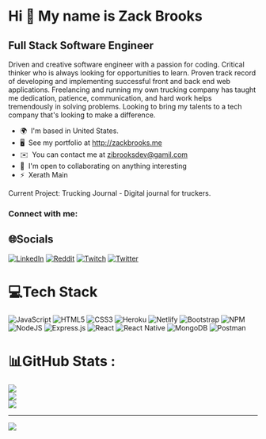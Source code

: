 Hi 👋 My name is Zack Brooks 
============================
Full Stack Software Engineer
----------------------------
Driven and creative software engineer with a passion for coding. Critical thinker who is always looking for opportunities to learn. Proven track record of developing and implementing successful front and back end web applications. Freelancing and running my own trucking company has taught me dedication, patience, communication, and hard work helps tremendously in solving problems. Looking to bring my talents to a tech company that's looking to make a difference.  
* 🌍  I'm based in United States. 
* 🖥️  See my portfolio at http://zackbrooks.me 
* ✉️  You can contact me at zibrooksdev@gamil.com 
* 🤝  I'm open to collaborating on anything interesting 
* ⚡  Xerath Main

Current Project: Trucking Journal - Digital journal for truckers.

<h3 align="left">Connect with me:</h3>

## 🌐Socials
[![LinkedIn](https://img.shields.io/badge/LinkedIn-%230077B5.svg?logo=linkedin&logoColor=white)](https://linkedin.com/in/zackbrooks) [![Reddit](https://img.shields.io/badge/Reddit-%23FF4500.svg?logo=Reddit&logoColor=white)](https://reddit.com/user/EzekelRAGE) [![Twitch](https://img.shields.io/badge/Twitch-%239146FF.svg?logo=Twitch&logoColor=white)](https://twitch.tv/EzekelRAGE) [![Twitter](https://img.shields.io/badge/Twitter-%231DA1F2.svg?logo=Twitter&logoColor=white)](https://twitter.com/EzekelRAGE) 

# 💻Tech Stack
![JavaScript](https://img.shields.io/badge/javascript-%23323330.svg?style=for-the-badge&logo=javascript&logoColor=%23F7DF1E) ![HTML5](https://img.shields.io/badge/html5-%23E34F26.svg?style=for-the-badge&logo=html5&logoColor=white) ![CSS3](https://img.shields.io/badge/css3-%231572B6.svg?style=for-the-badge&logo=css3&logoColor=white) ![Heroku](https://img.shields.io/badge/heroku-%23430098.svg?style=for-the-badge&logo=heroku&logoColor=white) ![Netlify](https://img.shields.io/badge/netlify-%23000000.svg?style=for-the-badge&logo=netlify&logoColor=#00C7B7) ![Bootstrap](https://img.shields.io/badge/bootstrap-%23563D7C.svg?style=for-the-badge&logo=bootstrap&logoColor=white) ![NPM](https://img.shields.io/badge/NPM-%23000000.svg?style=for-the-badge&logo=npm&logoColor=white) ![NodeJS](https://img.shields.io/badge/node.js-6DA55F?style=for-the-badge&logo=node.js&logoColor=white) ![Express.js](https://img.shields.io/badge/express.js-%23404d59.svg?style=for-the-badge&logo=express&logoColor=%2361DAFB) ![React](https://img.shields.io/badge/react-%2320232a.svg?style=for-the-badge&logo=react&logoColor=%2361DAFB) ![React Native](https://img.shields.io/badge/react_native-%2320232a.svg?style=for-the-badge&logo=react&logoColor=%2361DAFB) ![MongoDB](https://img.shields.io/badge/MongoDB-%234ea94b.svg?style=for-the-badge&logo=mongodb&logoColor=white) ![Postman](https://img.shields.io/badge/Postman-FF6C37?style=for-the-badge&logo=postman&logoColor=white)
# 📊GitHub Stats :
![](https://github-readme-stats.vercel.app/api?username=zackbrooks&theme=dark&hide_border=true&include_all_commits=false&count_private=true)<br/>
![](https://github-readme-streak-stats.herokuapp.com/?user=zackbrooks&theme=dark&hide_border=true)<br/>
![](https://github-readme-stats.vercel.app/api/top-langs/?username=zackbrooks&theme=dark&hide_border=true&include_all_commits=false&count_private=true&layout=compact)

---
[![](https://visitcount.itsvg.in/api?id=zackbrooks&icon=0&color=4)](https://visitcount.itsvg.in)



